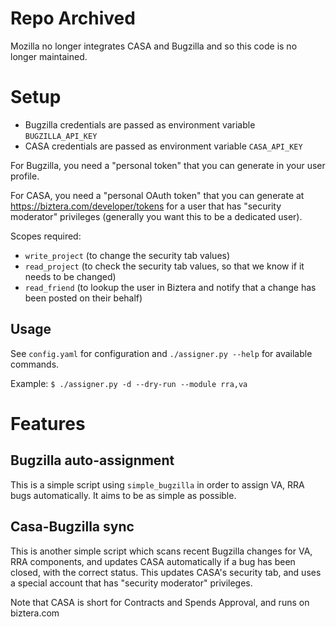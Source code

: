 # Repo Archived

Mozilla no longer integrates CASA and Bugzilla and so this code is no longer maintained.

# Setup

- Bugzilla credentials are passed as environment variable `BUGZILLA_API_KEY`
- CASA credentials are passed as environment variable `CASA_API_KEY`


For Bugzilla, you need a "personal token" that you can generate in your user profile.

For CASA, you need a "personal OAuth token" that you can generate at https://biztera.com/developer/tokens for a user that has
"security moderator" privileges (generally you want this to be a dedicated user).

Scopes required:
- `write_project` (to change the security tab values)
- `read_project` (to check the security tab values, so that we know if it needs to be changed)
- `read_friend` (to lookup the user in Biztera and notify that a change has been posted on their behalf)

## Usage

See `config.yaml` for configuration and `./assigner.py --help` for available commands.

Example:
`$ ./assigner.py -d --dry-run --module rra,va`

# Features

## Bugzilla auto-assignment

This is a simple script using `simple_bugzilla` in order to assign VA, RRA bugs automatically.
It aims to be as simple as possible.

## Casa-Bugzilla sync

This is another simple script which scans recent Bugzilla changes for VA, RRA components, and updates CASA automatically
if a bug has been closed, with the correct status. This updates CASA's security tab, and uses a special account that has
"security moderator" privileges.

Note that CASA is short for Contracts and Spends Approval, and runs on biztera.com
